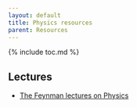 ```yaml
---
layout: default
title: Physics resources
parent: Resources
---
```


{% include toc.md %}

## Lectures

- [The Feynman lectures on Physics](https://www.feynmanlectures.caltech.edu/)
